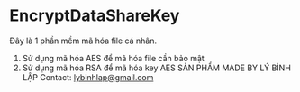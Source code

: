 # EncryptDataShareKey
Đây là 1 phần mềm mã hóa file cá nhân. 
1. Sử dụng mã hóa AES để mã hóa file cần bảo mật
2. Sử dụng mã hóa RSA để mã hóa key AES
SẢN PHẨM MADE BY LÝ BÌNH LẬP
Contact: lybinhlap@gmail.com
